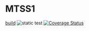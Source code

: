 # MTSS1

[build](![build](https://github.com/elenam001/MTSS1/actions/workflows/build.yml/badge.svg?branch=main))
![static test](https://github.com/elenam001/MTSS1/actions/workflows/build.yml/Static/badge.svg?branch=main)
[![Coverage Status](https://coveralls.io/repos/github/elenam001/MTSS1/badge.svg?branch=tests/RomanPrinter)](https://coveralls.io/github/elenam001/MTSS1)
